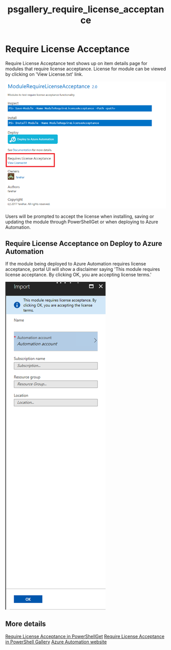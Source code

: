 ﻿---
ms.date:  06/12/2017
contributor:  Farehar
ms.topic:  conceptual
keywords:  gallery,powershell,psgallery
title:  psgallery_require_license_acceptance
---
# Require License Acceptance

Require License Acceptance text shows up on item details page for modules that require license acceptance. License for module can be viewed by clicking on 'View License.txt' link.

![Require License Acceptance](../../Images/RequireLicenseAcceptance.png)

Users will be prompted to accept the license when installing, saving or updating the module through PowerShellGet or when deploying to Azure Automation.

## Require License Acceptance on Deploy to Azure Automation

If the module being deployed to Azure Automation requires license acceptance, portal UI will show a disclaimer saying 'This module requires license acceptance. By clicking OK, you are accepting license terms.'

![Deploy to Azure Automation Requires License Acceptance](../../Images/DeployToAzureAutomationRequireLicenseAcceptanceDisclaimer.png)

## More details

[Require License Acceptance in PowerShellGet](module-requirelicenseacceptance.md)
[Require License Acceptance in PowerShell Gallery](items-that-requirelicenseacceptance.md)
[Azure Automation website](http://azure.microsoft.com/services/automation/)
